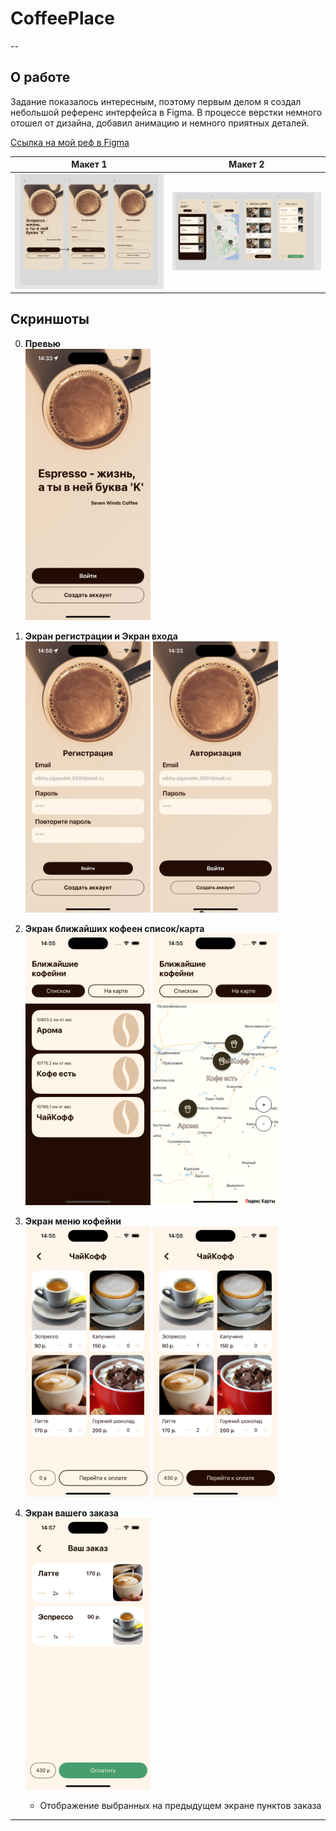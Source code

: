 # CoffeePlace
--

## О работе 

Задание показалось интересным, поэтому первым делом я создал небольшой референс интерфейса в Figma.
В процессе верстки немного отошел от дизайна, добавил анимацию и немного приятных деталей. 

[Ссылка на мой реф в Figma](https://www.figma.com/design/jYEK7bMXnrUNrdvviNEBrg/Coffe-17.06-Finish?node-id=10301-85&t=GB5gkMEKblIdQWBb-1)

| Макет 1                                      | Макет 2                                      |
|----------------------------------------------|----------------------------------------------|
| ![Figma 1 блок](./CoffeePlaceApp/Screenshots/Figma_1.png)   | ![Figma 2 блок](./CoffeePlaceApp/Screenshots/Figma_2.png)   |


## Скриншоты

0. **Превью**  
   <img src="./CoffeePlaceApp/Screenshots/1_Preview.png" alt="Превью" width="200">

1. **Экран регистрации и Экран входа**  
 <img src="./CoffeePlaceApp/Screenshots/3_Registration.png" alt="Регистрация" width="200"> <img src="./CoffeePlaceApp/Screenshots/2_Login.png" alt="Вход" width="200"> 

2. **Экран ближайших кофеен список/карта**  
   <img src="./CoffeePlaceApp/Screenshots/4_CoffeePointList.png" alt="Ближайшие кофейни" width="200">    <img src="./CoffeePlaceApp/Screenshots/5_map.png" alt="Кофейни на карте" width="200">

3. **Экран меню кофейни**  
   <img src="./CoffeePlaceApp/Screenshots/6-1_Menu.png" alt="Меню кофейни" width="200">    <img src="./CoffeePlaceApp/Screenshots/6-2_Menu.png" alt="Меню кофейни" width="200">

4. **Экран вашего заказа**  
   <img src="./CoffeePlaceApp/Screenshots/7_OrderCart.png" alt="Ваш заказ" width="200">
   - Отображение выбранных на предыдущем экране пунктов заказа

---
